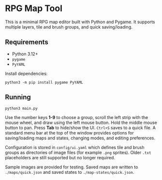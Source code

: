 # RPG Map Tool

This is a minimal RPG map editor built with Python and Pygame. It supports multiple layers, tile and brush groups, and quick saving/loading.

## Requirements
- Python 3.12+
- `pygame`
- `PyYAML`

Install dependencies:
```
python3 -m pip install pygame PyYAML
```

## Running
```
python3 main.py
```

Use the number keys **1-9** to choose a group, scroll the left strip with the mouse wheel, and draw using the left mouse button. Hold the middle mouse button to pan. Press **Tab** to hide/show the UI. `Ctrl+S` saves to a quick file. A standard menu bar at the top of the window provides options for saving/loading maps and states, changing modes, and editing preferences.

Configuration is stored in `config/ui.yaml` which defines tile and brush groups as directories of image files (for example `.png` sprites). Older `.txt` placeholders are still supported but no longer required.

Sample images are provided for testing. Saved maps are written to `./maps/quick.json` and saved states to `./map-states/quick.json`.

